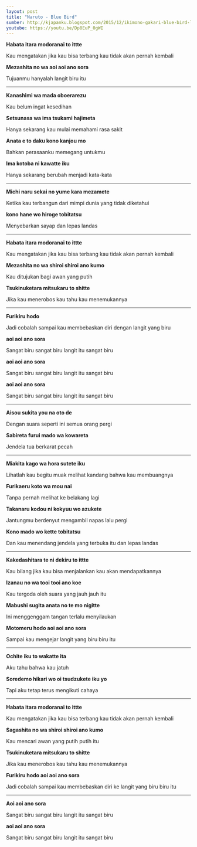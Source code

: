 ```yaml
---
layout: post
title: "Naruto - Blue Bird"
sumber: http://kjapanku.blogspot.com/2015/12/ikimono-gakari-blue-bird-lyrics.html?m=1 
youtube: https://youtu.be/Dp8EuP_0gWI 
---
```


**Habata itara modoranai to ittte**

Kau mengatakan jika kau bisa terbang kau tidak akan pernah kembali

**Mezashita no wa aoi aoi ano sora**

Tujuanmu hanyalah langit biru itu

****



**Kanashimi wa mada oboerarezu**

Kau belum ingat kesedihan 

**Setsunasa wa ima tsukami hajimeta**

Hanya sekarang kau mulai memahami rasa sakit

**Anata e to daku kono kanjou mo**

Bahkan perasaanku memegang untukmu

**Ima kotoba ni kawatte iku**

Hanya sekarang berubah menjadi kata-kata

****



**Michi naru sekai no yume kara mezamete**

Ketika kau terbangun dari mimpi dunia yang tidak diketahui

**kono hane wo hiroge tobitatsu**

Menyebarkan sayap dan lepas landas

****



**Habata itara modoranai to ittte**

Kau mengatakan jika kau bisa terbang kau tidak akan pernah kembali

**Mezashita no wa shiroi shiroi ano kumo**

Kau ditujukan bagi awan yang putih

**Tsukinuketara mitsukaru to shitte**

Jika kau menerobos kau tahu kau menemukannya

****



**Furikiru hodo**

Jadi cobalah sampai kau membebaskan diri dengan langit yang biru 

**aoi aoi ano sora**

Sangat biru sangat biru langit itu sangat biru

**aoi aoi ano sora**

Sangat biru sangat biru langit itu sangat biru

**aoi aoi ano sora**

Sangat biru sangat biru langit itu sangat biru

****



**Aisou sukita you na oto de**

Dengan suara seperti ini semua orang pergi

**Sabireta furui mado wa kowareta**

Jendela tua berkarat pecah

****



**Miakita kago wa hora sutete iku**

Lihatlah kau begitu muak melihat kandang bahwa kau membuangnya

**Furikaeru koto wa mou nai**

Tanpa pernah melihat ke belakang lagi

**Takanaru kodou ni kokyuu wo azukete**

Jantungmu berdenyut mengambil napas lalu pergi

**Kono mado wo kette tobitatsu**

Dan kau menendang jendela yang terbuka itu dan lepas landas

****



**Kakedashitara te ni dekiru to ittte**

Kau bilang jika kau bisa menjalankan kau akan mendapatkannya

**Izanau no wa tooi tooi ano koe**

Kau tergoda oleh suara yang jauh jauh itu

**Mabushi sugita anata no te mo nigitte**

Ini menggenggam tangan terlalu menyilaukan 

**Motomeru hodo aoi aoi ano sora**

Sampai kau mengejar langit yang biru biru itu

****



**Ochite iku to wakatte ita**

Aku tahu bahwa kau jatuh

**Soredemo hikari wo oi tsudzukete iku yo**

Tapi aku tetap terus mengikuti cahaya

****



**Habata itara modoranai to ittte**

Kau mengatakan jika kau bisa terbang kau tidak akan pernah kembali 

**Sagashita no wa shiroi shiroi ano kumo**

Kau mencari awan yang putih putih itu

**Tsukinuketara mitsukaru to shitte**

Jika kau menerobos kau tahu kau menemukannya

**Furikiru hodo aoi aoi ano sora**

Jadi cobalah sampai kau membebaskan diri ke langit yang biru biru itu

****



**Aoi aoi ano sora**

Sangat biru sangat biru langit itu sangat biru

**aoi aoi ano sora**

Sangat biru sangat biru langit itu sangat biru 

